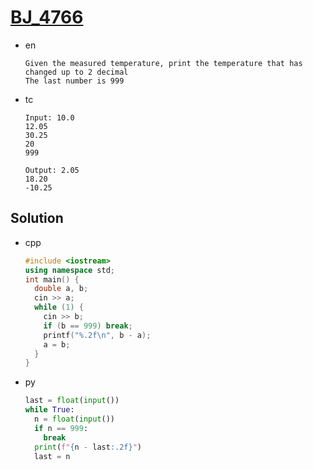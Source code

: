 # [BJ_4766](https://acmicpc.net/problem/4766)

* en

  ```en
  Given the measured temperature, print the temperature that has changed up to 2 decimal
  The last number is 999
  ```

* tc

  ```tc
  Input: 10.0
  12.05
  30.25
  20
  999

  Output: 2.05
  18.20
  -10.25
  ```

## Solution

* cpp

  ```cpp
  #include <iostream>
  using namespace std;
  int main() {
    double a, b;
    cin >> a;
    while (1) {
      cin >> b;
      if (b == 999) break;
      printf("%.2f\n", b - a);
      a = b;
    }
  }
  ```

* py

  ```py
  last = float(input())
  while True:
    n = float(input())
    if n == 999:
      break
    print(f"{n - last:.2f}")
    last = n
  ```
